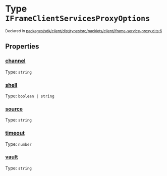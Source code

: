 # Type `IFrameClientServicesProxyOptions`
<sub>Declared in [packages/sdk/client/dist/types/src/packlets/client/iframe-service-proxy.d.ts:6]()</sub>





## Properties
### [channel]()
Type: <code>string</code>


### [shell]()
Type: <code>boolean | string</code>


### [source]()
Type: <code>string</code>


### [timeout]()
Type: <code>number</code>


### [vault]()
Type: <code>string</code>
